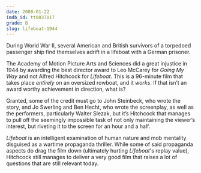 ```yaml
---
date: 2008-01-22
imdb_id: tt0037017
grade: B
slug: lifeboat-1944
---
```


During World War II, several American and British survivors of a torpedoed passenger ship find themselves adrift in a lifeboat with a German prisoner.

The Academy of Motion Picture Arts and Sciences did a great injustice in 1944 by awarding the best director award to Leo McCarey for <span data-imdb-id="tt0036872">_Going My Way_</span> and not Alfred Hitchcock for _Lifeboat_. This is a 96-minute film that takes place _entirely_ on an oversized rowboat, and it _works_. If that isn’t an award worthy achievement in direction, what is?

Granted, some of the credit must go to John Steinbeck, who wrote the story, and Jo Swerling and Ben Hecht, who wrote the screenplay, as well as the performers, particularly Walter Slezak, but it’s Hitchcock that manages to pull off the seemingly impossible task of not only maintaining the viewer’s interest, but riveting it to the screen for an hour and a half.

_Lifeboat_ is an intelligent examination of human nature and mob mentality disguised as a wartime propaganda thriller. While some of said propaganda aspects do drag the film down (ultimately hurting _Lifeboat_'s replay value), Hitchcock still manages to deliver a very good film that raises a lot of questions that are still relevant today.
